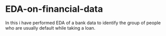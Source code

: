 # EDA-on-financial-data
In this i have performed EDA of a bank data to identify the group of people who are usually default while taking a loan.
